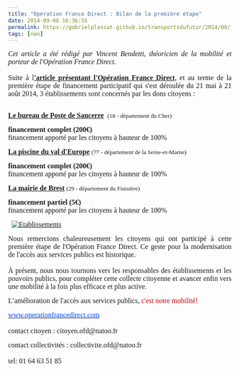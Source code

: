 ```yaml
---
title: "Opération France Direct : Bilan de la première étape"
date: 2014-09-08 16:36:55
permalink: https://gabrielplassat.github.io/transportsdufutur/2014/09/france-direct-bilan1.html
tags: [nan]
---
```


<p style="margin-bottom: 0cm;text-align: justify"><span style="font-family: times new roman,times"><span style="font-size: 12pt"><em>Cet article a été rédigé par </em><em>Vincent</em><em> Bendetti, théoricien de la mobilité et porteur de l'Opération France Direct. <br /></em><br />Suite à l<a href="https://gabrielplassat.github.io/transportsdufutur/2014/07/operation-france-direct-une-technologie-pour-changer-la-vie.html" target="_blank"><strong>'article présentant l'Opération France Direct</strong></a>, et au terme de la première étape de financement participatif qui s'est déroulée du 21 mai à 21 août 2014, </span><span style="font-size: 12pt">3 établissements sont concernés par les dons citoyens :<br /></span></span></p> <p style="margin-bottom: 0cm"><br /><span style="font-size: 12pt;font-family: times new roman,times"><span style="text-decoration: underline"><strong>Le bureau de Poste de Sancerre</strong></span>  <span style="font-size: 10pt">(18 - département du Cher)</span></span></p> <p style="margin-bottom: 0cm"><span style="font-size: 12pt;font-family: times new roman,times"><strong>financement complet (200</strong><strong>€</strong><strong>) </strong><br />financement apporté par les citoyens à hauteur de 100%</span></p> <p style="margin-bottom: 0cm"><span style="font-size: 12pt;font-family: times new roman,times"><span style="text-decoration: underline"><strong>La piscine du val d'Europe</strong></span> <span style="font-size: 10pt">(77 - département de la Seine-et-Marne)</span></span></p> <p style="margin-bottom: 0cm"><span style="font-size: 12pt;font-family: times new roman,times"><strong>financement complet (200</strong><strong>€</strong><strong>) </strong><br />financement apporté par les citoyens à hauteur de 100%</span></p> <p style="margin-bottom: 0cm"><span style="font-size: 12pt;font-family: times new roman,times"><span style="text-decoration: underline"><strong>La mairie de Brest</strong></span> <span style="font-size: 10pt">(29 - département du Finistère)</span></span></p> <p style="margin-bottom: 0cm"><span style="font-size: 12pt;font-family: times new roman,times"><strong>financement partiel (5</strong><strong>€</strong><strong>) </strong><br />financement apporté par les citoyens à hauteur de 100%</span></p>  <!--more-->  <p style="margin-bottom: 0cm"><span style="font-size: 12pt;font-family: times new roman,times">  <a class="asset-img-link" href="https://gabrielplassat.github.io/transportsdufutur/wp-content/uploads/sites/6/old/6a0120a66d2ad4970b01b8d06253b3970c-pi.jpg"><img alt="Etablissements" border="0" class="asset  asset-image at-xid-6a0120a66d2ad4970b01b8d06253b3970c image-full img-responsive" src="/wp-content/uploads/sites/6/old/6a0120a66d2ad4970b01b8d06253b3970c-800wi.jpg" title="Etablissements" /></a><br /></span></p> <p style="margin-bottom: 0cm;text-align: justify"><span style="font-size: 12pt;font-family: times new roman,times">Nous remercions chaleureusement les citoyens qui ont participé à cette première étape de l'Opération France Direct. Ce geste pour la modernisation de l'accès aux services publics est historique.<br /><br />À présent, nous nous tournons vers les responsables des établissements et les pouvoirs publics, pour compléter cette collecte citoyenne et avancer enfin vers une mobilité à la fois plus efficace et plus active.</span></p> <p style="margin-bottom: 0cm;text-align: justify"><span style="font-size: 12pt;font-family: times new roman,times">L’amélioration de l'accès aux services publics, <span style="color: #c5000b">c'est </span><span style="color: #c5000b">notre</span><span style="color: #c5000b"> mobilité</span><span style="color: #c5000b">!</span></span></p> <p style="margin-bottom: 0cm;text-align: justify"><a href="http://www.operationfrancedirect.com/" target="_self"><span style="color: #0047ff;font-size: 12pt;font-family: times new roman,times">www.operationfrancedirect.com</span></a><span style="font-size: 12pt;font-family: times new roman,times"><br /><br />contact citoyen : citoyen.ofd@natoo.fr </span></p> <p style="margin-bottom: 0cm;text-align: justify"><span style="font-size: 12pt;font-family: times new roman,times">contact collectivités : collectivite.ofd@natoo.fr<br /><br /> tel: 01 64 63 51 85</span></p>
